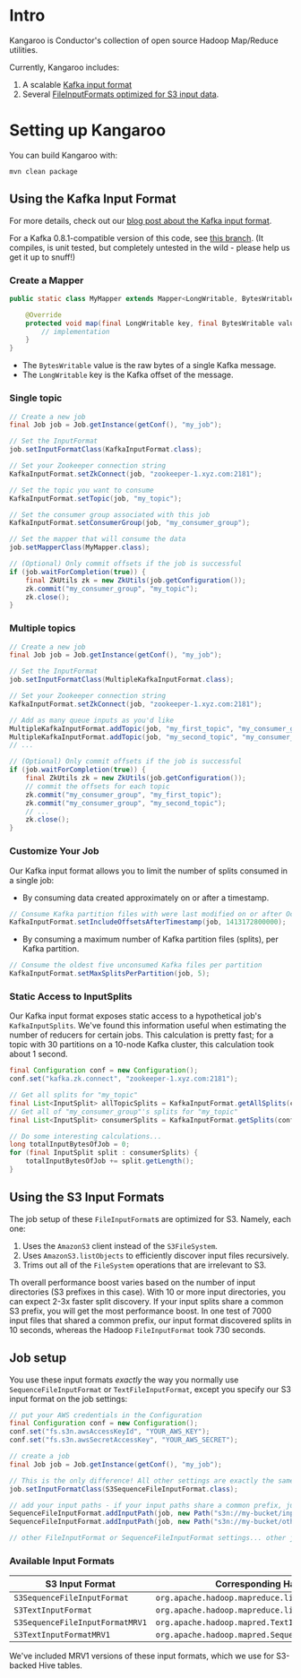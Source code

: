Intro
============

Kangaroo is Conductor's collection of open source Hadoop Map/Reduce utilities.

Currently, Kangaroo includes:

1. A scalable [Kafka input format](#kafka)
2. Several [FileInputFormats optimized for S3 input data](#s3).

# Setting up Kangaroo

You can build Kangaroo with:

```mvn clean package```

## <a name="kafka"></a>Using the Kafka Input Format
For more details, check out our [blog post about the Kafka input format](http://www.conductor.com/nightlight/data-stream-processing-bulk-kafka-hadoop/ "Data Stream Processing: A Scalable Bridge from Kafka to Hadoop").

For a Kafka 0.8.1-compatible version of this code, see [this branch](https://github.com/Conductor/kangaroo/tree/kafka-8). (It compiles, is unit tested, but completely untested in the wild - please help us get it up to snuff!)

### Create a Mapper
```java
public static class MyMapper extends Mapper<LongWritable, BytesWritable, KEY_OUT, VALUE_OUT> {

    @Override
    protected void map(final LongWritable key, final BytesWritable value, final Context context) throws IOException, InterruptedException {
        // implementation
    }
}
```

* The `BytesWritable` value is the raw bytes of a single Kafka message.
* The `LongWritable` key is the Kafka offset of the message.

### Single topic

```java
// Create a new job
final Job job = Job.getInstance(getConf(), "my_job");

// Set the InputFormat
job.setInputFormatClass(KafkaInputFormat.class);

// Set your Zookeeper connection string
KafkaInputFormat.setZkConnect(job, "zookeeper-1.xyz.com:2181");

// Set the topic you want to consume
KafkaInputFormat.setTopic(job, "my_topic");

// Set the consumer group associated with this job
KafkaInputFormat.setConsumerGroup(job, "my_consumer_group");

// Set the mapper that will consume the data
job.setMapperClass(MyMapper.class);

// (Optional) Only commit offsets if the job is successful
if (job.waitForCompletion(true)) {
    final ZkUtils zk = new ZkUtils(job.getConfiguration());
    zk.commit("my_consumer_group", "my_topic");
    zk.close();
}
```

### Multiple topics
```java
// Create a new job
final Job job = Job.getInstance(getConf(), "my_job");

// Set the InputFormat
job.setInputFormatClass(MultipleKafkaInputFormat.class);

// Set your Zookeeper connection string
KafkaInputFormat.setZkConnect(job, "zookeeper-1.xyz.com:2181");

// Add as many queue inputs as you'd like
MultipleKafkaInputFormat.addTopic(job, "my_first_topic", "my_consumer_group", MyMapper.class);
MultipleKafkaInputFormat.addTopic(job, "my_second_topic", "my_consumer_group", MyMapper.class);
// ...

// (Optional) Only commit offsets if the job is successful
if (job.waitForCompletion(true)) {
    final ZkUtils zk = new ZkUtils(job.getConfiguration());
    // commit the offsets for each topic
    zk.commit("my_consumer_group", "my_first_topic");
    zk.commit("my_consumer_group", "my_second_topic");
    // ...
    zk.close();
}
```

### Customize Your Job
Our Kafka input format allows you to limit the number of splits consumed in a single job:
* By consuming data created approximately on or after a timestamp.
```java
// Consume Kafka partition files with were last modified on or after October 13th, 2014
KafkaInputFormat.setIncludeOffsetsAfterTimestamp(job, 1413172800000);
```
* By consuming a maximum number of Kafka partition files (splits), per Kafka partition.
```java
// Consume the oldest five unconsumed Kafka files per partition
KafkaInputFormat.setMaxSplitsPerPartition(job, 5);
```

### Static Access to InputSplits
Our Kafka input format exposes static access to a hypothetical job's `KafkaInputSplits`.  We've found this information useful when estimating the number of reducers for certain jobs.
This calculation is pretty fast; for a topic with 30 partitions on a 10-node Kafka cluster, this calculation took about 1 second.
```java
final Configuration conf = new Configuration();
conf.set("kafka.zk.connect", "zookeeper-1.xyz.com:2181");

// Get all splits for "my_topic"
final List<InputSplit> allTopicSplits = KafkaInputFormat.getAllSplits(conf, "my_topic");
// Get all of "my_consumer_group"'s splits for "my_topic"
final List<InputSplit> consumerSplits = KafkaInputFormat.getSplits(conf, "my_topic", "my_consumer_group");

// Do some interesting calculations...
long totalInputBytesOfJob = 0;
for (final InputSplit split : consumerSplits) {
    totalInputBytesOfJob += split.getLength();
}
```

## <a name="s3"></a>Using the S3 Input Formats

The job setup of these `FileInputFormat`s are optimized for S3. Namely, each one:

1. Uses the `AmazonS3` client instead of the `S3FileSystem`.
2. Uses `AmazonS3.listObjects` to efficiently discover input files recursively.
3. Trims out all of the `FileSystem` operations that are irrelevant to S3.

Th overall performance boost varies based on the number of input directories (S3 prefixes in this case). With 10 or more
input directories, you can expect 2-3x faster split discovery.  If your input splits share a common S3 prefix, you
will get the most performance boost.  In one test of 7000 input files that shared a common prefix, our input format
discovered splits in 10 seconds, whereas the Hadoop `FileInputFormat` took 730 seconds.

## Job setup

You use these input formats *exactly* the way you normally use `SequenceFileInputFormat` or `TextFileInputFormat`,
except you specify our S3 input format on the job settings:

```java
// put your AWS credentials in the Configuration
final Configuration conf = new Configuration();
conf.set("fs.s3n.awsAccessKeyId", "YOUR_AWS_KEY");
conf.set("fs.s3n.awsSecretAccessKey", "YOUR_AWS_SECRET");

// create a job
final Job job = Job.getInstance(getConf(), "my_job");

// This is the only difference! All other settings are exactly the same.
job.setInputFormatClass(S3SequenceFileInputFormat.class);

// add your input paths - if your input paths share a common prefix, just add the parent prefix!!
SequenceFileInputFormat.addInputPath(job, new Path("s3n://my-bucket/input/path"));
SequenceFileInputFormat.addInputPath(job, new Path("s3n://my-bucket/other/path"));

// other FileInputFormat or SequenceFileInputFormat settings... other job settings...
```

### Available Input Formats

| S3 Input Format | Corresponding Hadoop Input Format |
| --------------- | --------------------------------- |
| `S3SequenceFileInputFormat` | `org.apache.hadoop.mapreduce.lib.input.SequenceFileInputFormat` |
| `S3TextInputFormat` | `org.apache.hadoop.mapreduce.lib.input.TextInputFormat` |
| `S3SequenceFileInputFormatMRV1` | `org.apache.hadoop.mapred.TextInputFormat` |
| `S3TextInputFormatMRV1` | `org.apache.hadoop.mapred.SequenceFileInputFormat` |

We've included MRV1 versions of these input formats, which we use for S3-backed Hive tables.
